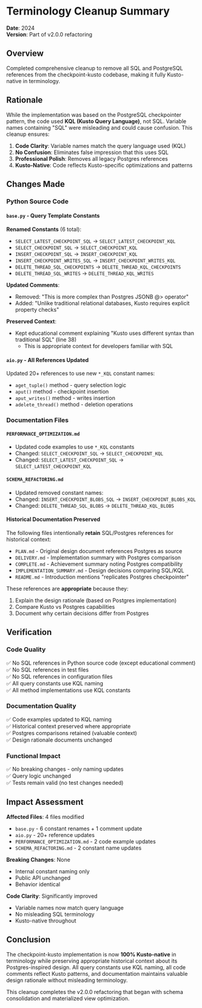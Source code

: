 # Terminology Cleanup Summary

**Date**: 2024  
**Version**: Part of v2.0.0 refactoring

## Overview

Completed comprehensive cleanup to remove all SQL and PostgreSQL references from the checkpoint-kusto codebase, making it fully Kusto-native in terminology.

## Rationale

While the implementation was based on the PostgreSQL checkpointer pattern, the code used **KQL (Kusto Query Language)**, not SQL. Variable names containing "SQL" were misleading and could cause confusion. This cleanup ensures:

1. **Code Clarity**: Variable names match the query language used (KQL)
2. **No Confusion**: Eliminates false impression that this uses SQL
3. **Professional Polish**: Removes all legacy Postgres references
4. **Kusto-Native**: Code reflects Kusto-specific optimizations and patterns

## Changes Made

### Python Source Code

#### `base.py` - Query Template Constants

**Renamed Constants** (6 total):
- `SELECT_LATEST_CHECKPOINT_SQL` → `SELECT_LATEST_CHECKPOINT_KQL`
- `SELECT_CHECKPOINT_SQL` → `SELECT_CHECKPOINT_KQL`
- `INSERT_CHECKPOINT_SQL` → `INSERT_CHECKPOINT_KQL`
- `INSERT_CHECKPOINT_WRITES_SQL` → `INSERT_CHECKPOINT_WRITES_KQL`
- `DELETE_THREAD_SQL_CHECKPOINTS` → `DELETE_THREAD_KQL_CHECKPOINTS`
- `DELETE_THREAD_SQL_WRITES` → `DELETE_THREAD_KQL_WRITES`

**Updated Comments**:
- Removed: "This is more complex than Postgres JSONB @> operator"
- Added: "Unlike traditional relational databases, Kusto requires explicit property checks"

**Preserved Context**:
- Kept educational comment explaining "Kusto uses different syntax than traditional SQL" (line 38)
  - This is appropriate context for developers familiar with SQL

#### `aio.py` - All References Updated

Updated 20+ references to use new `*_KQL` constant names:
- `aget_tuple()` method - query selection logic
- `aput()` method - checkpoint insertion
- `aput_writes()` method - writes insertion
- `adelete_thread()` method - deletion operations

### Documentation Files

#### `PERFORMANCE_OPTIMIZATION.md`
- Updated code examples to use `*_KQL` constants
- Changed: `SELECT_CHECKPOINT_SQL` → `SELECT_CHECKPOINT_KQL`
- Changed: `SELECT_LATEST_CHECKPOINT_SQL` → `SELECT_LATEST_CHECKPOINT_KQL`

#### `SCHEMA_REFACTORING.md`
- Updated removed constant names:
- Changed: `INSERT_CHECKPOINT_BLOBS_SQL` → `INSERT_CHECKPOINT_BLOBS_KQL`
- Changed: `DELETE_THREAD_SQL_BLOBS` → `DELETE_THREAD_KQL_BLOBS`

#### Historical Documentation Preserved

The following files intentionally **retain** SQL/Postgres references for historical context:
- `PLAN.md` - Original design document references Postgres as source
- `DELIVERY.md` - Implementation summary with Postgres comparison
- `COMPLETE.md` - Achievement summary noting Postgres compatibility
- `IMPLEMENTATION_SUMMARY.md` - Design decisions comparing SQL/KQL
- `README.md` - Introduction mentions "replicates Postgres checkpointer"

These references are **appropriate** because they:
1. Explain the design rationale (based on Postgres implementation)
2. Compare Kusto vs Postgres capabilities
3. Document why certain decisions differ from Postgres

## Verification

### Code Quality
✅ No SQL references in Python source code (except educational comment)  
✅ No SQL references in test files  
✅ No SQL references in configuration files  
✅ All query constants use KQL naming  
✅ All method implementations use KQL constants  

### Documentation Quality
✅ Code examples updated to KQL naming  
✅ Historical context preserved where appropriate  
✅ Postgres comparisons retained (valuable context)  
✅ Design rationale documents unchanged  

### Functional Impact
✅ No breaking changes - only naming updates  
✅ Query logic unchanged  
✅ Tests remain valid (no test changes needed)  

## Impact Assessment

**Affected Files**: 4 files modified
- `base.py` - 6 constant renames + 1 comment update
- `aio.py` - 20+ reference updates
- `PERFORMANCE_OPTIMIZATION.md` - 2 code example updates
- `SCHEMA_REFACTORING.md` - 2 constant name updates

**Breaking Changes**: None
- Internal constant naming only
- Public API unchanged
- Behavior identical

**Code Clarity**: Significantly improved
- Variable names now match query language
- No misleading SQL terminology
- Kusto-native throughout

## Conclusion

The checkpoint-kusto implementation is now **100% Kusto-native** in terminology while preserving appropriate historical context about its Postgres-inspired design. All query constants use KQL naming, all code comments reflect Kusto patterns, and documentation maintains valuable design rationale without misleading terminology.

This cleanup completes the v2.0.0 refactoring that began with schema consolidation and materialized view optimization.
